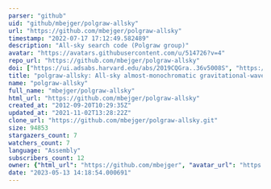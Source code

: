 ```yaml
---
parser: "github"
uid: "github/mbejger/polgraw-allsky"
url: "https://github.com/mbejger/polgraw-allsky"
timestamp: "2022-07-17 17:12:49.582489"
description: "All-sky search code (Polgraw group)"
avatar: "https://avatars.githubusercontent.com/u/514726?v=4"
repo_url: "https://github.com/mbejger/polgraw-allsky"
doi: ["https://ui.adsabs.harvard.edu/abs/2019CQGra..36v5008S", "https://ui.adsabs.harvard.edu/abs/2021ascl.soft02011A/abstract"]
title: "polgraw-allsky: All-sky almost-monochromatic gravitational-wave pipeline"
name: "polgraw-allsky"
full_name: "mbejger/polgraw-allsky"
html_url: "https://github.com/mbejger/polgraw-allsky"
created_at: "2012-09-20T10:29:35Z"
updated_at: "2021-11-02T13:28:22Z"
clone_url: "https://github.com/mbejger/polgraw-allsky.git"
size: 94853
stargazers_count: 7
watchers_count: 7
language: "Assembly"
subscribers_count: 12
owner: {"html_url": "https://github.com/mbejger", "avatar_url": "https://avatars.githubusercontent.com/u/514726?v=4", "login": "mbejger", "type": "User"}
date: "2023-05-13 14:18:54.000691"
---
```

